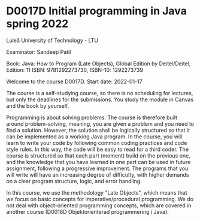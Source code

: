 # D0017D Initial programming in Java spring 2022

Luleå University of Technology - LTU

Examinator: Sandeep Patil

Book: 
Java: How to Program (Late Objects), Global Edition by Deitel/Deitel, Edition: 11
ISBN: 9781292273730, ISBN-10: 1292273739

Welcome to the course D0017D.  Start date: 2022-01-17

The course is a self-studying course, so there is no scheduling for lectures, but only the deadlines for the submissions. 
You study the module in Canvas and the book by yourself.

Programming is about solving problems. 
The course is therefore built around problem-solving, meaning, you are given a problem and you need to find a solution. 
However, the solution shall be logically structured so that it can be implemented as a working Java program. 
In the course, you will learn to write your code by following common coding practices and code style rules. 
In this way, the code will be easy to read for a third coder. 
The course is structured so that each part (moment) build on the previous one, and the knowledge that you have learned in one part can be used in future assignment, following a progressive improvement. 
The programs that you will write will have an increasing degree of difficulty, with higher demands on a clear program structure, logic, and error handling.

In this course, we use the methodology "Late Objects", which means that we focus on basic concepts for imperative/procedural programming. 
We do not deal with object-oriented programming concepts, which are covered in another course (D0018D Objektorienterad programmering i Java).
